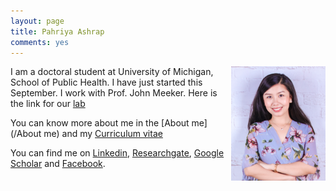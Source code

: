 ```yaml
---
layout: page
title: Pahriya Ashrap
comments: yes
---
```


<img align="right" src="/media/image/Meekerlab_web_pahriya.png" height="30%" width="30%">

  I am a doctoral student at University of Michigan, School of Public Health. I have just started this September. I work with Prof. John Meeker. Here is the link for our [lab](https://sites.google.com/a/umich.edu/meekerlab/home)



  You can know more about me in the [About me](/About me) and my [Curriculum vitae](/media/pdf/CV-09-19-2017.pdf)


<!-- > This site was created with [Jekyll](https://github.com/mojombo/jekyll) and the template was derived from the site [setImpl](http://lhzhang.com/) by Linghua Zhang; the homepage was based on the design of [Tao Zhang](http://ztpala.com/) (thanks a lot, guys!). You may need a decent web browser to view this site (such as Firefox or Chrome), otherwise the layout can be a mess and the fonts can look ugly. You can navigate to the last post by the left-arrow key (`<-`) or next post by right-arrow (`->`), or equivalently keys `J` and `K`.-->

<!--This page seems just redundant and useless. Maybe you don't want this,
pashrap.-->


  You can find me on [Linkedin](https://www.linkedin.com/in/pahriya-ashrap-paheliya-aixilafu-084900108/), [Researchgate](https://www.researchgate.net/profile/Paheliya_Aixilafu), [Google Scholar](https://scholar.google.com/citations?user=O83SoRkAAAAJ&hl=en) and [Facebook](https://www.facebook.com/paheliya.aixilafu).



